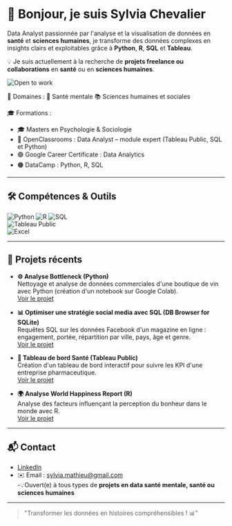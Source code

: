 # 👋 Bonjour, je suis Sylvia Chevalier

Data Analyst passionnée par l'analyse et la visualisation de données en **santé** et **sciences humaines**, je transforme des données complexes en insights clairs et exploitables grâce à **Python**, **R**, **SQL** et **Tableau**.  

💡 Je suis actuellement à la recherche de **projets freelance ou collaborations** en **santé** ou en **sciences humaines**.  

![Open to work](https://img.shields.io/badge/Open%20to%20Work-Freelance-green?style=flat-square)

🎯 Domaines : 🧠 Santé mentale 📚 Sciences humaines et sociales

   🎓 Formations :  
- 🎓 Masters en Psychologie & Sociologie  
- 📘 OpenClassrooms : Data Analyst – module expert (Tableau Public, SQL et Python)  
- 🟢 Google Career Certificate : Data Analytics  
- 🟠 DataCamp : Python, R, SQL

---

## 🛠 Compétences & Outils

![Python](https://img.shields.io/badge/-Python-3776AB?style=flat-square&logo=python&logoColor=white) 
![R](https://img.shields.io/badge/-R-276DC3?style=flat-square&logo=r&logoColor=white) 
![SQL](https://img.shields.io/badge/-SQL-00758F?style=flat-square&logo=postgresql&logoColor=white)  
![Tableau Public](https://img.shields.io/badge/-Tableau-E97627?style=flat-square&logo=tableau&logoColor=white)  
![Excel](https://img.shields.io/badge/-Excel-217346?style=flat-square&logo=microsoft-excel&logoColor=white)  

---

## 📂 Projets récents

- **⚙️ Analyse Bottleneck (Python)**  
  Nettoyage et analyse de données commerciales d'une boutique de vin avec Python (création d'un notebook sur Google Colab).  
  [Voir le projet](https://github.com/sylvia-chevalier-data/BottleNeck/blob/main/README.md)

- **📊 Optimiser une stratégie social media avec SQL (DB Browser for SQLite)**  
  Requêtes SQL sur les données Facebook d'un magazine en ligne : engagement, portée, répartition par ville, pays, âge et genre.  
  [Voir le projet](https://github.com/sylvia-chevalier-data/social-media/blob/main/README.md)

- **💉 Tableau de bord Santé (Tableau Public)**  
  Création d'un tableau de bord interactif pour suivre les KPI d'une entreprise pharmaceutique.  
  [Voir le projet](https://public.tableau.com/authoring/DentalPharmaDashboardfinal2/Tableaudebord#1)

- **🌍 Analyse World Happiness Report (R)**  
  Analyse des facteurs influençant la perception du bonheur dans le monde avec R.  
  [Voir le projet](https://github.com/sylvia-chevalier-data/World-Happiness-Report-2024/blob/main/README.md)

--- 

## 📬 Contact

- [LinkedIn](https://www.linkedin.com/in/sylvia-chevalier-data-analyst)  
- ✉️ Email : sylvia.mathieu@gmail.com  
-💡Ouvert(e) à tous types de **projets en data santé mentale, santé ou sciences humaines**

---

> "Transformer les données en histoires compréhensibles ! 📊"
